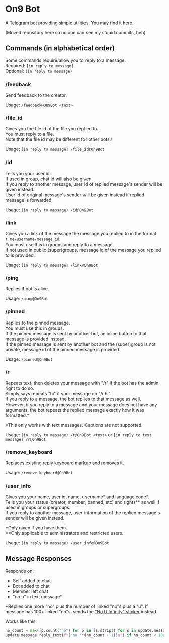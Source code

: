 # On9 Bot

A [Telegram](https://telegram.org) [bot](https://core.telegram.org/bots) providing simple utilities.
You may find it [here](https://t.me/On9Bot).

(Moved repository here so no one can see my stupid commits, heh)

## Commands (in alphabetical order)

Some commands require/allow you to reply to a message.\
Required: `[in reply to message]`\
Optional: `(in reply to message)`

### /feedback
Send feedback to the creator.

Usage: `/feedback@On9Bot <text>`

### /file_id
Gives you the file id of the file you replied to.\
You must reply to a file.\
Note that the file id may be different for other bots.\

Usage: `[in reply to message] /file_id@On9Bot`

### /id
Tells you your user id.\
If used in group, chat id will also be given.\
If you reply to another message, user id of replied message's sender will be given instead.\
User id of original message's sender will be given instead if replied message is forwarded.

Usage: `(in reply to message) /id@On9Bot`

### /link
Gives you a link of the message the message you replied to in the format `t.me/username/message_id`.\
You must use this in groups and reply to a message.\
If not used in public (super)groups, message id of the message you replied to is provided.

Usage: `[in reply to message] /link@On9Bot`

### /ping
Replies if bot is alive.

Usage: `/ping@On9Bot`

### /pinned
Replies to the pinned message.\
You must use this in groups.\
If the pinned message is sent by another bot, an inline button to that message is provided instead.\
If the pinned message is sent by another bot and the (super)group is not private,
message id of the pinned message is provided.

Usage: `/pinned@On9Bot`

### /r
Repeats text, then deletes your message with "/r" if the bot has the admin right to do so.\
Simply says repeats "hi" if your message on "/r hi".\
If you reply to a message, the bot replies to that message as well.\
However, if you reply to a message and your message does not have any arguments,
the bot repeats the replied message exactly how it was formatted.*

*This only works with text messages. Captions are not supported.

Usage: `(in reply to message) /r@On9Bot <text>` or `[in reply to text message] /r@On9Bot`

### /remove_keyboard
Replaces existing reply keyboard markup and removes it.

Usage: `/remove_keyboard@On9Bot`

### /user_info
Gives you your name, user id, name, username* and language code*.\
Tells you your status (creator, member, banned, etc) and rights** as well if used in groups or supergroups.\
If you reply to another message, user information of the replied message's sender will be given instead.

*Only given if you have them.\
**Only applicable to administrators and restricted users.

Usage: `(in reply to message) /user_info@On9Bot`

## Message Responses

Responds on:
- Self added to chat
- Bot added to chat
- Member left chat
- "no u" in text message*

*Replies one more "no" plus the number of linked "no"s plus a "u". If message has 100+ linked "no"s,
sends the ["No U Infinity" sticker](https://t.me/jsisveryon9/3) instead.

Works like this:
```Python
no_count = max([p.count("no") for p in [s.strip() for s in update.message.text.lower().split("u") if "no" in s]])
update.message.reply_text(f"{'no '*(no_count + 1)}u") if no_count < 100 else update.message.reply_sticker("CAADBAADSgIAAvkw6QXmVrbEBht6SAI")
```
